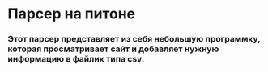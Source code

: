 # Парсер на питоне
### Этот парсер представляет из себя  небольшую программку, которая просматривает сайт и добавляет нужную информацию в файлик типа csv.
